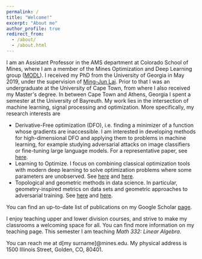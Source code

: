 ```yaml
---
permalink: /
title: "Welcome!"
excerpt: "About me"
author_profile: true
redirect_from:
  - /about/
  - /about.html
---
```


 I am an Assistant Professor in the AMS department at Colorado School of Mines, where I am a member of the Mines Optimization and Deep Learning group ([MODL](https://ams.mines.edu/optimization-and-deep-learning/)).  I received my PhD from the University of Georgia in May 2019, under the supervision of [Ming-Jun Lai](http://alpha.math.uga.edu/~mjlai/). Prior to that I was an undergraduate at the University of Cape Town, from where I also received my Master's degree. In between Cape Town and Athens, Georgia I spent a semester at the University of Bayreuth. My work lies in the intersection of machine learning, signal processing and optimization. More specifically, my research interests are

- Derivative-Free optimization (DFO), i.e. finding a minimizer of a function whose gradients are inaccessible. I am interested in developing methods for high-dimensional DFO and applying them to  problems in machine learning, for example studying adversarial attacks on image classifiers or fine-tuning large language models. For a representative paper, see [here](http://proceedings.mlr.press/v139/cai21d/cai21d.pdf).
- Learning to Optimize. I focus on combining classical optimization tools with modern deep learning to solve optimization problems where some parameters are unobserved. See [here](https://arxiv.org/pdf/2106.00906.pdf) and [here](https://arxiv.org/pdf/2301.13395.pdf).
- Topological and geometric methods in data science. In particular, geometry-inspired metrics on data sets and geometric approaches to adversarial training. See [here](https://epubs.siam.org/doi/abs/10.1137/20M1386657) and [here](https://arxiv.org/pdf/2305.18779.pdf).

You can find an up-to-date list of publications on my Google Scholar [page](https://scholar.google.ca/citations?user=kP12IskAAAAJ&hl=en).

I enjoy teaching upper and lower division courses, and strive to make my classrooms a welcoming space for all. You can find more information on my teaching page. This semester I am teaching *Math 332: Linear Algebra*.

You can reach me at d[my surname]@mines.edu. My physical address is 1500 Illinois Street, Golden, CO, 80401.
